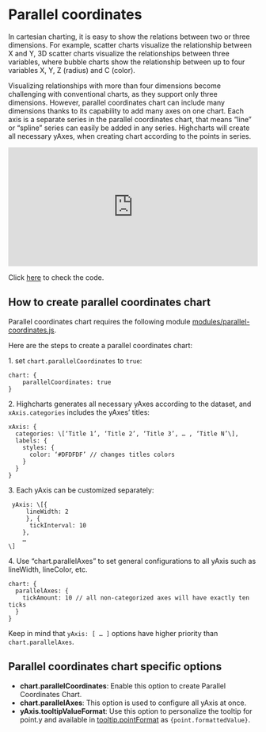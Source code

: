 Parallel coordinates
===

In cartesian charting, it is easy to show the relations between two or three dimensions. For example, scatter charts visualize the relationship between X and Y, 3D scatter charts visualize the relationships between three variables, where bubble charts show the relationship between up to four variables X, Y, Z (radius) and C (color).

Visualizing relationships with more than four dimensions become challenging with conventional charts, as they support only three dimensions. However, parallel coordinates chart can include many dimensions thanks to its capability to add many axes on one chart. Each axis is a separate series in the parallel coordinates chart, that means “line” or “spline” series can easily be added in any series. Highcharts will create all necessary yAxes, when creating chart according to the points in series.

<iframe width="320" height="240" style="width: 100%; border: none;" src=https://www.highcharts.com/samples/embed/highcharts/demo/parallel-coordinates></iframe>

Click [here](http://jsfiddle.net/gh/get/library/pure/highcharts/highcharts/tree/master/samples/highcharts/demo/parallel-coordinates/) to check the code.

How to create parallel coordinates chart
----------------------------------------

Parallel coordinates chart requires the following module [modules/parallel-coordinates.js](https://code.highcharts.com/modules/parallel-coordinates.js).

Here are the steps to create a parallel coordinates chart:

1\. set `chart.parallelCoordinates` to `true`:

    
    chart: {
    	parallelCoordinates: true
    }
    

2\. Highcharts generates all necessary yAxes according to the dataset, and `xAxis.categories` includes the yAxes’ titles:

    
    xAxis: {
      categories: \[‘Title 1’, ‘Title 2’, ‘Title 3’, … , ‘Title N’\],
      labels: {
        styles: {
          color: ‘#DFDFDF’ // changes titles colors
        }
      }
    }
    

3\. Each yAxis can be customized separately:

    
     yAxis: \[{
         lineWidth: 2
         }, {
          tickInterval: 10
        }, 
        … 
    \]
    

4\. Use “chart.parallelAxes” to set general configurations to all yAxis such as lineWidth, lineColor, etc.

    
     
    chart: {
      parallelAxes: {
        tickAmount: 10 // all non-categorized axes will have exactly ten ticks
      }
    }
    

Keep in mind that `yAxis: [ … ]` options have higher priority than `chart.parallelAxes`.

Parallel coordinates chart specific options
-------------------------------------------

*   **chart.parallelCoordinates**: Enable this option to create Parallel Coordinates Chart.
*   **chart.parallelAxes**: This option is used to configure all yAxis at once.
*   **yAxis.tooltipValueFormat**: Use this option to personalize the tooltip for point.y and available in [tooltip.pointFormat](http://api.highcharts.com/highcharts/tooltip.pointFormat) as `{point.formattedValue}`.

